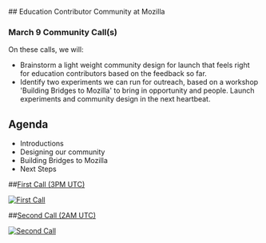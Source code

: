 


##<i class="fa fa-calendar fa-2x"></i> Education Contributor Community at Mozilla


### March 9 Community Call(s)

On these calls, we will:
* Brainstorm a light weight community design for launch that feels right for education contributors based on the feedback so far.
* Identify two experiments we can run for outreach, based on a workshop 'Building Bridges to Mozilla'  to bring in opportunity and people.
Launch experiments and community design in the next heartbeat.


## Agenda
* Introductions
* Designing our community
* Building Bridges to Mozilla
* Next Steps

##[First Call  (3PM UTC)](https://plus.google.com/u/0/events/c04u74tl7u2omd53e7f9qhevc00)

[![First Call](http://img.youtube.com/vi/c04u74tl7u2omd53e7f9qhevc00.jpg)](https://plus.google.com/u/0/events/c04u74tl7u2omd53e7f9qhevc00)

##[Second Call (2AM UTC)](https://plus.google.com/u/0/events/clgnd2hh6989vhc9qhptv5jacac)

[![Second Call](http://img.youtube.com/vi/clgnd2hh6989vhc9qhptv5jacac.jpg)](https://plus.google.com/u/0/events/clgnd2hh6989vhc9qhptv5jacac)
